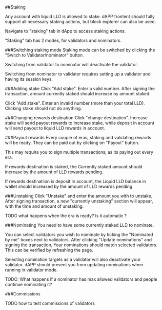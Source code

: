 ##Staking

Any account with liquid LLD is allowed to stake. dAPP frontent should fully support all necessary staking actions, but block explorer can also be used.

Navigate to "staking" tab in dApp to access staking actions.

"Staking" tab has 2 modes, for validators and nominators. 

###Switching staking mode
Staking mode can be switched by clicking the "Switch to Validator/nominator" button.

Switching from validator to nominator will deactivate the validator.

Switching from nominator to validator requires setting up a validator and having its session keys.

###Adding stake
Click "Add stake". Enter a valid number. After signing the transaction, amount currently staked should increase by amount staked.

Click "Add stake". Enter an invalid number (more than your total LLD). Clicking stake should not do anything.

###Changing rewards destination
Click "change destination". Increase stake will send payout rewards to increase stake, while deposit in account will send payout to liquid LLD rewards in account. 

###Payout rewards
Every couple of eras, staking and validating rewards will be ready. They can be paid out by clicking on "Payout" button.

This may require you to sign multiple transactions, as its paying out every era.

If rewards destination is staked, the Currently staked amount should increase by the amount of LLD rewards pending.

If rewards destinatiion is deposit in account, the Liquid LLD balance in wallet should increased by the amount of LLD rewards pending

###Unstaking
Click "Unstake" and enter the amount you with to unstake. After signing transaction, a new "currently unstaking" section will appear, with the time and amount of unstaking.

TODO what happens when the era is ready? Is it automatic ?

###Nominating
You need to have some currently staked LLD to nominate.

You can select validators you wish to nominate by ticking the "Nominated by me" boxes next to validators. 
After clicking "Update nominations" and signing the transaction, Your nominations should match selected validators. This can be verified by refreshing the page.

Selecting nomination targets as a validator will also deactivate your validator. dAPP should prevent you from updating nominations when running in validator mode.

TODO: What happens if a nominator has max allowed validators and people continue nominating it?

###Commissions

TODO how to test commissions of validators
